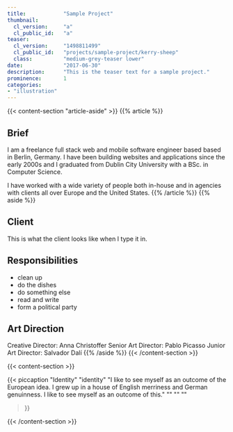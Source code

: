 ```yaml
---
title:            "Sample Project"
thumbnail:
  cl_version:     "a"
  cl_public_id:   "a"
teaser:
  cl_version:     "1498811499"
  cl_public_id:   "projects/sample-project/kerry-sheep"
  class:          "medium-grey-teaser lower"
date:             "2017-06-30"
description:      "This is the teaser text for a sample project."
prominence:       1
categories:
- "illustration"
---
```


{{< content-section "article-aside" >}}
{{% article %}}
## Brief
I am a freelance full stack web and mobile software engineer based based in Berlin, Germany. I have been building websites and applications since the early 2000s and I graduated from Dublin City University with a BSc. in Computer Science.

I have worked with a wide variety of people both in-house and in agencies with clients all over Europe and the United States.
{{% /article %}}
{{% aside %}}
## Client
This is what the client looks like when I type it in.

## Responsibilities

- clean up
- do the dishes
- do something else
- read and write
- form a political party

## Art Direction
Creative Director: Anna Christoffer
Senior Art Director: Pablo Picasso
Junior Art Director: Salvador Dalí
{{% /aside %}}
{{< /content-section >}}

{{< content-section >}}

{{< piccaption 
  "Identity"
  "identity"
  "I like to see myself as an outcome of the European idea. I grew up in a house of English merriness and German genuinness. I like to see myself as an outcome of this." 
  ""
  ""
  ""
>}}

{{< /content-section >}}